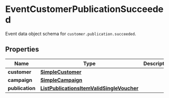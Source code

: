 

# EventCustomerPublicationSucceeded

Event data object schema for `customer.publication.succeeded`.

## Properties

| Name | Type | Description | Notes |
|------------ | ------------- | ------------- | -------------|
|**customer** | [**SimpleCustomer**](SimpleCustomer.md) |  |  [optional] |
|**campaign** | [**SimpleCampaign**](SimpleCampaign.md) |  |  [optional] |
|**publication** | [**ListPublicationsItemValidSingleVoucher**](ListPublicationsItemValidSingleVoucher.md) |  |  [optional] |



